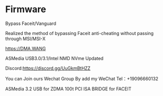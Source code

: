 # Firmware
Bypass Faceit/Vanguard

Realized the method of bypassing Faceit anti-cheating without passing through MSI/MSI-X



https://DMA.WANG

ASMedia USB3.0/3.1/Intel NMD NVme Updated





Discord:https://discord.gg/UuGkmBtHZZ

You can Join ours Wechat Group By add my WeChat Tel：+19096660132

<Source>
ASMedia 3.2 USB for ZDMA 100t
PCI ISA BRIDGE for FACEIT

